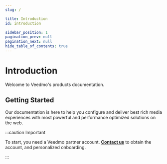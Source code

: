 ```yaml
---
slug: /

title: Introduction
id: introduction

sidebar_position: 1
pagination_prev: null
pagination_next: null
hide_table_of_contents: true
---
```


# Introduction

Welcome to Veedmo's products documentation.

## Getting Started

Our documentation is here to help you configure and deliver best rich media experiences with most powerful and performance optimized solutions on the web.

:::caution Important

To start, you need a Veedmo partner account. **[Contact us](https://veedmo.com)** to obtain the account, and personalized onboarding.

:::
